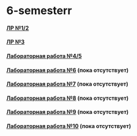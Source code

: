 # 6-semesterr
#### <a href = https://replit.com/@Vermillionsl/LR-12#main.py> ЛР №1/2</a>

#### <a href = https://colab.research.google.com/drive/1XnqodptxitmRVxt1dYqoP-vuTU_lYVK7#scrollTo> ЛР №3</a>

#### <a href = https://colab.research.google.com/drive/1qIYHEacrMH6VxQvuDL3CPEeKSGLzW_uS?usp> Лабораторная работа №4/5</a>

#### <a href = https://github.com/SArtemS/Lab6_6> Лабораторная работа №6</a> (пока отсутствует)

#### <a href = https://github.com/SArtemS/Lab6_7> Лабораторная работа №7</a> (пока отсутствует)

#### <a href = https://github.com/SArtemS/Lab6_8> Лабораторная работа №8</a> (пока отсутствует)

#### <a href = https://github.com/SArtemS/Lab6_9> Лабораторная работа №9</a> (пока отсутствует)

#### <a href = https://github.com/SArtemS/Lab6_10> Лабораторная работа №10</a> (пока отсутствует)
